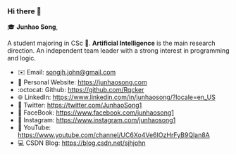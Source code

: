 ### Hi there 👋
:mortar_board: **Junhao Song**,

A student majoring in CSc	:full_moon_with_face:. **Artificial Intelligence** is the main research direction. An independent team leader with a strong interest in programming and logic.


 - :envelope: Email: songjh.john@gmail.com
 - :satellite: Personal Website: https://junhaosong.com
 - :octocat: Github: https://github.com/Rqcker
 - :globe_with_meridians: LinkedIn: https://www.linkedin.com/in/junhaosong/?locale=en_US
 - :speech_balloon: Twitter: https://twitter.com/JunhaoSong1
 - :running: FaceBook: https://www.facebook.com/junhaosong1
 - :art: Instagram: https://www.instagram.com/junhaosong1
 - :musical_note: YouTube: https://www.youtube.com/channel/UC6Xo4Ve6IOzHrFyB9Qlan8A
 - :computer: CSDN Blog: https://blog.csdn.net/sjhjohn
